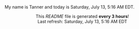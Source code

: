 My name is Tanner and today is Saturday, July 13, 5:16 AM EDT.

<p align="center">This <i>README</i> file is generated <b>every 3 hours</b>!</br>Last refresh: Saturday, July 13, 5:16 AM EDT<br /></p>

